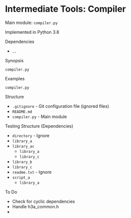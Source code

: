 # Intermediate Tools: Compiler

Main module: `compiler.py`

Implemented in Python 3.8

Dependencies

* ...

Synopsis

```text
compiler.py
```

Examples

```text
compiler.py
```

Structure

* `.gitignore` - Git configuration file (ignored files)
* `README.md`
* `compiler.py` - Main module

Testing Structure (Dependencies)

* `directory` - Ignore
* `library_a`
* `library_ac`
  * `library_a`
  * `library_c`
* `library_b`
* `library_c`
* `readme.txt` - Ignore
* `script_a`
  * `library_a`

To Do

* Check for cyclic dependencies
* Handle h3a_common.h
* 